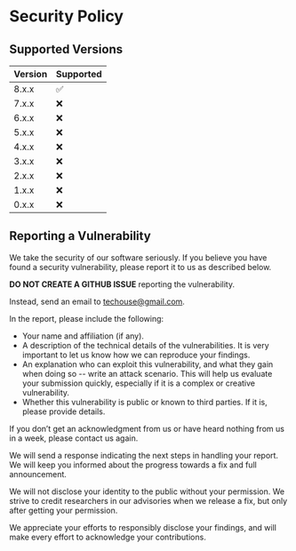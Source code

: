 # Security Policy

## Supported Versions

| Version | Supported          |
|---------|--------------------|
| 8.x.x   | :white_check_mark: |
| 7.x.x   | :x:                |
| 6.x.x   | :x:                |
| 5.x.x   | :x:                |
| 4.x.x   | :x:                |
| 3.x.x   | :x:                |
| 2.x.x   | :x:                |
| 1.x.x   | :x:                |
| 0.x.x   | :x:                |


## Reporting a Vulnerability

We take the security of our software seriously. If you believe you have found a security vulnerability, please report it
to us as described below.

**DO NOT CREATE A GITHUB ISSUE** reporting the vulnerability.

Instead, send an email to [techouse@gmail.com](mailto:techouse@gmail.com).

In the report, please include the following:

- Your name and affiliation (if any).
- A description of the technical details of the vulnerabilities. It is very important to let us know how we can
  reproduce your findings.
- An explanation who can exploit this vulnerability, and what they gain when doing so -- write an attack scenario. This
  will help us evaluate your submission quickly, especially if it is a complex or creative vulnerability.
- Whether this vulnerability is public or known to third parties. If it is, please provide details.

If you don’t get an acknowledgment from us or have heard nothing from us in a week, please contact us again.

We will send a response indicating the next steps in handling your report. We will keep you informed about the progress
towards a fix and full announcement.

We will not disclose your identity to the public without your permission. We strive to credit researchers in our
advisories when we release a fix, but only after getting your permission.

We appreciate your efforts to responsibly disclose your findings, and will make every effort to acknowledge your
contributions.
